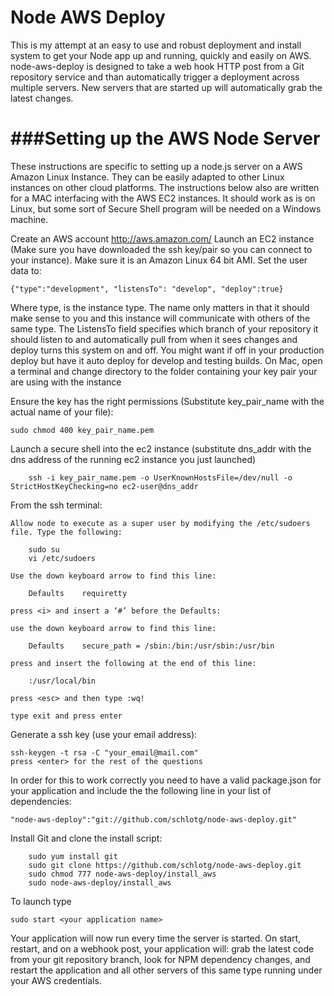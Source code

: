 Node AWS Deploy
=====
This is my attempt at an easy to use and robust deployment and install system to get your Node app up and running, quickly and easily on AWS. node-aws-deploy is designed to take a web hook HTTP post from a Git repository service and than automatically trigger a deployment across multiple servers. New servers that are started up will automatically grab the latest changes.

###Setting up the AWS Node Server
====
These instructions are specific to setting up a node.js server on a AWS Amazon Linux Instance. They can be easily adapted to other Linux instances on other cloud platforms. The instructions below also are written for a MAC interfacing with the AWS EC2 instances. It should work as is on Linux, but some sort of Secure Shell program will be needed on a Windows machine.

Create an AWS account http://aws.amazon.com/
Launch an EC2 instance (Make sure you have downloaded the ssh key/pair so you can connect to your instance). Make sure it is an Amazon Linux 64 bit AMI. Set the user data to:

    {"type":"development", "listensTo": "develop", "deploy":true}

Where type, is the instance type. The name only matters in that it should make sense to you and this instance will communicate with others of the same type. The ListensTo field specifies which branch of your repository it should listen to and automatically pull from when it sees changes and deploy turns this system on and off. You might want if off in your production deploy but have it auto deploy for develop and testing builds.
On Mac, open a terminal and change directory to the folder containing your key pair your are using with the instance

Ensure the key has the right permissions (Substitute key_pair_name with the actual name of your file):

    sudo chmod 400 key_pair_name.pem

Launch a secure shell into the ec2 instance (substitute dns_addr with the dns address of the running ec2 instance you just launched)

        ssh -i key_pair_name.pem -o UserKnownHostsFile=/dev/null -o StrictHostKeyChecking=no ec2-user@dns_addr

From the ssh terminal:

    Allow node to execute as a super user by modifying the /etc/sudoers file. Type the following:

        sudo su
        vi /etc/sudoers

    Use the down keyboard arrow to find this line:

        Defaults	requiretty

    press <i> and insert a ‘#’ before the Defaults:

    use the down keyboard arrow to find this line:

        Defaults	secure_path = /sbin:/bin:/usr/sbin:/usr/bin

    press and insert the following at the end of this line:

        :/usr/local/bin

    press <esc> and then type :wq!

    type exit and press enter

Generate a ssh key (use your email address):

    ssh-keygen -t rsa -C "your_email@mail.com"
    press <enter> for the rest of the questions

In order for this to work correctly you need to have a valid package.json for your application and include the the following line in your list of dependencies:

    "node-aws-deploy":"git://github.com/schlotg/node-aws-deploy.git"

Install Git and clone the install script:

        sudo yum install git
        sudo git clone https://github.com/schlotg/node-aws-deploy.git
        sudo chmod 777 node-aws-deploy/install_aws
        sudo node-aws-deploy/install_aws

To launch type

    sudo start <your application name>

Your application will now run every time the server is started. On start, restart, and on a webhook post, your application will: grab the latest code from your git repository branch, look for NPM dependency changes, and restart the application and all other servers of this same type running under your AWS credentials.




